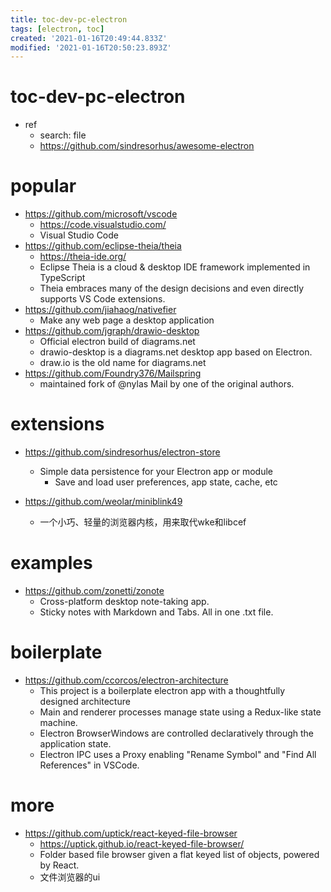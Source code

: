 ```yaml
---
title: toc-dev-pc-electron
tags: [electron, toc]
created: '2021-01-16T20:49:44.833Z'
modified: '2021-01-16T20:50:23.893Z'
---
```


# toc-dev-pc-electron

- ref
  - search: file
  - https://github.com/sindresorhus/awesome-electron

# popular

- https://github.com/microsoft/vscode
  - https://code.visualstudio.com/
  - Visual Studio Code
- https://github.com/eclipse-theia/theia
  - https://theia-ide.org/
  - Eclipse Theia is a cloud & desktop IDE framework implemented in TypeScript
  - Theia embraces many of the design decisions and even directly supports VS Code extensions.
- https://github.com/jiahaog/nativefier
  - Make any web page a desktop application
- https://github.com/jgraph/drawio-desktop
  - Official electron build of diagrams.net
  - drawio-desktop is a diagrams.net desktop app based on Electron.
  - draw.io is the old name for diagrams.net
- https://github.com/Foundry376/Mailspring
  - maintained fork of @nylas Mail by one of the original authors.


# extensions

- https://github.com/sindresorhus/electron-store
  - Simple data persistence for your Electron app or module
    - Save and load user preferences, app state, cache, etc

 

- https://github.com/weolar/miniblink49
  - 一个小巧、轻量的浏览器内核，用来取代wke和libcef

# examples

- https://github.com/zonetti/zonote
  - Cross-platform desktop note-taking app. 
  - Sticky notes with Markdown and Tabs. All in one .txt file.

# boilerplate
- https://github.com/ccorcos/electron-architecture
  - This project is a boilerplate electron app with a thoughtfully designed architecture
  - Main and renderer processes manage state using a Redux-like state machine.
  - Electron BrowserWindows are controlled declaratively through the application state.
  - Electron IPC uses a Proxy enabling "Rename Symbol" and "Find All References" in VSCode.

# more

- https://github.com/uptick/react-keyed-file-browser
  - https://uptick.github.io/react-keyed-file-browser/
  - Folder based file browser given a flat keyed list of objects, powered by React.
  - 文件浏览器的ui
